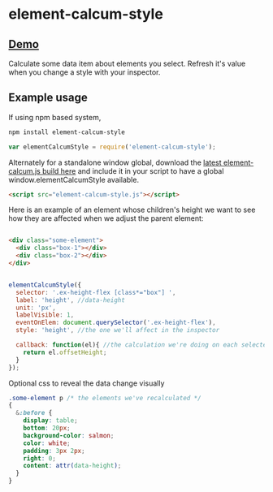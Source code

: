 # element-calcum-style

## [Demo](https://yuvilio.github.io/element-calcum-style)

Calculate some data item about elements you select. Refresh it's value when you change a style with your inspector.

## Example usage

If using npm based system,

```bash
npm install element-calcum-style
```

```js
var elementCalcumStyle = require('element-calcum-style');
```


Alternately for a standalone window global, download the [latest element-calcum.js build here](http://yuvilio.github.io/element-calcum-style/build/element-calcum-style.js) and include it in  your script to have a global window.elementCalcumStyle available.

```html
<script src="element-calcum-style.js"></script>

```

Here is an example of an element whose children's height we want to see how they are affected when we adjust the parent element:

```html

<div class="some-element">
  <div class="box-1"></div>
  <div class="box-2"></div>
</div>
```

```js

elementCalcumStyle({
  selector: '.ex-height-flex [class*="box"] ',
  label: 'height', //data-height
  unit: 'px',
  labelVisible: 1,
  eventOnElem: document.querySelector('.ex-height-flex'),
  style: 'height', //the one we'll affect in the inspector

  callback: function(el){ //the calculation we're doing on each selected element
    return el.offsetHeight;
  }
});

```

Optional css to reveal the data change visually

```css
.some-element p /* the elements we've recalculated */
{
  &:before {
    display: table;
    bottom: 20px;
    background-color: salmon;
    color: white;
    padding: 3px 2px;
    right: 0;
    content: attr(data-height);
  }
}
```
